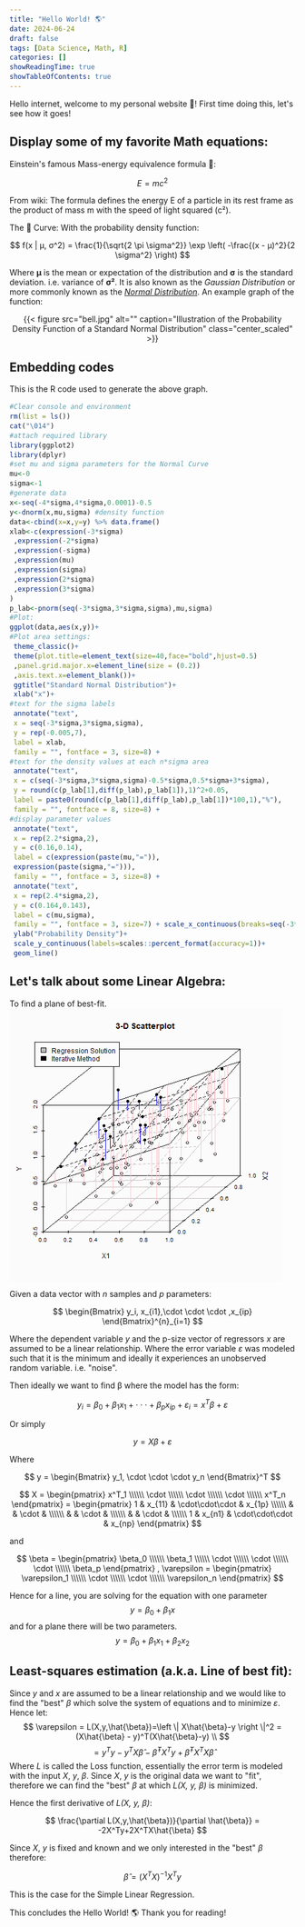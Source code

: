 ```yaml
---
title: "Hello World! 🌎"
date: 2024-06-24
draft: false
tags: [Data Science, Math, R]
categories: []
showReadingTime: true
showTableOfContents: true
---
```


Hello internet, welcome to my personal website 🐣! First time doing this, let's see how it goes!

## Display some of my favorite Math equations:
Einstein's famous Mass-energy equivalence formula 🌌:

$$ E = mc^2 $$

From wiki: The formula defines the energy E of a particle in its rest frame as the product of mass m with the speed of light squared (c²).

The 🔔 Curve:
With the probability density function:

$$ f(x | μ, σ^2) = \frac{1}{\sqrt{2 \pi \sigma^2}} \exp \left( -\frac{(x - μ)^2}{2 \sigma^2} \right) $$

Where **μ** is the mean or expectation of the distribution and **σ** is the standard deviation. i.e. variance of **σ²**. It is also known as the *Gaussian Distribution* or more commonly known as the [*Normal Distribution*](https://en.wikipedia.org/wiki/Normal_distribution).
An example graph of the function:

<center>
{{< figure
    src="bell.jpg"
    alt=""
    caption="Illustration of the Probability Density Function of a Standard Normal Distribution"
    class="center_scaled"
    >}}
</center>

## Embedding codes

This is the R code used to generate the above graph.

```R
#Clear console and environment
rm(list = ls())
cat("\014")
#attach required library
library(ggplot2)
library(dplyr)
#set mu and sigma parameters for the Normal Curve
mu<-0
sigma<-1
#generate data
x<-seq(-4*sigma,4*sigma,0.0001)-0.5
y<-dnorm(x,mu,sigma) #density function
data<-cbind(x=x,y=y) %>% data.frame()
xlab<-c(expression(-3*sigma)
 ,expression(-2*sigma)
 ,expression(-sigma)
 ,expression(mu)
 ,expression(sigma)
 ,expression(2*sigma)
 ,expression(3*sigma)
)
p_lab<-pnorm(seq(-3*sigma,3*sigma,sigma),mu,sigma)
#Plot:
ggplot(data,aes(x,y))+
#Plot area settings:
 theme_classic()+
 theme(plot.title=element_text(size=40,face="bold",hjust=0.5)
 ,panel.grid.major.x=element_line(size = (0.2))
 ,axis.text.x=element_blank())+
 ggtitle("Standard Normal Distribution")+
 xlab("x")+
#text for the sigma labels
 annotate("text",
 x = seq(-3*sigma,3*sigma,sigma),
 y = rep(-0.005,7),
 label = xlab,
 family = "", fontface = 3, size=8) +
#text for the density values at each n*sigma area
 annotate("text",
 x = c(seq(-3*sigma,3*sigma,sigma)-0.5*sigma,0.5*sigma+3*sigma),
 y = round(c(p_lab[1],diff(p_lab),p_lab[1]),1)^2+0.05,
 label = paste0(round(c(p_lab[1],diff(p_lab),p_lab[1])*100,1),"%"),
 family = "", fontface = 8, size=8) +
#display parameter values
 annotate("text",
 x = rep(2.2*sigma,2),
 y = c(0.16,0.14),
 label = c(expression(paste(mu,"=")),
 expression(paste(sigma,"="))),
 family = "", fontface = 3, size=8) + 
 annotate("text",
 x = rep(2.4*sigma,2),
 y = c(0.164,0.143),
 label = c(mu,sigma),
 family = "", fontface = 3, size=7) + scale_x_continuous(breaks=seq(-3*sigma,3*sigma,sigma),limits=c(-3.5*sigma,3.5*sigma))+
 ylab("Probability Density")+
 scale_y_continuous(labels=scales::percent_format(accuracy=1))+
 geom_line()
```

## Let's talk about some Linear Algebra:

To find a plane of best-fit.
<img src="plane.gif" align="center"/>

Given a data vector with *n* samples and *p* parameters:

$$
\begin{Bmatrix}
y_i, x_{i1},\cdot \cdot \cdot ,x_{ip}
\end{Bmatrix}^{n}_{i=1}
$$

Where the dependent variable *y* and the p-size vector of regressors *x* are assumed to be a linear relationship. Where the error variable *ε* was modeled such that it is the minimum and ideally it experiences an unobserved random variable. i.e. "noise".


Then ideally we want to find β where the model has the form:

$$
y_i = \beta_0 + \beta_1 x_1 + \cdot \cdot \cdot + \beta_p x_{ip} + \varepsilon_i = x^T \beta + \varepsilon 
$$

Or simply

$$
y = X \beta + \varepsilon
$$

Where

$$
y = \begin{Bmatrix}
y_1, \cdot \cdot \cdot y_n
\end{Bmatrix}^T
$$

$$
X =
\begin{pmatrix}
x^T_1 \\\\\\
\cdot \\\\\\
\cdot \\\\\\
\cdot \\\\\\
x^T_n
\end{pmatrix} = 
\begin{pmatrix}
1 & x_{11} & \cdot\cdot\cdot & x_{1p} \\\\\\
  &        & \cdot           &        \\\\\\
  &        & \cdot           &        \\\\\\
  &        & \cdot           &        \\\\\\
1 & x_{n1} & \cdot\cdot\cdot & x_{np}
\end{pmatrix}
$$

and 

$$
\beta = 
\begin{pmatrix}
\beta_0 \\\\\\
\beta_1 \\\\\\
\cdot \\\\\\
\cdot \\\\\\
\cdot \\\\\\
\beta_p
\end{pmatrix}
,
\varepsilon = 
\begin{pmatrix}
\varepsilon_1 \\\\\\
\cdot \\\\\\
\cdot \\\\\\
\varepsilon_n
\end{pmatrix}
$$

Hence for a line, you are solving for the equation with one parameter $$y = \beta_0 + \beta_1 x$$ and for a plane there will be two parameters. $$y = \beta_0 + \beta_1 x_1 + \beta_2 x_2$$

## Least-squares estimation (a.k.a. Line of best fit):

Since *y* and *x* are assumed to be a linear relationship and we would like to find the "best" *β* which solve the system of equations and to minimize *ε*. Hence let:
$$
\varepsilon = L(X,y,\hat{\beta})=\left \| X\hat{\beta}-y \right \|^2 = (X\hat{\beta} - y)^T(X\hat{\beta}-y) \\
$$
$$
= y^Ty - y^TX\hat{\beta} - \hat{\beta}^TX^Ty + \hat{\beta}^TX^TX\hat{\beta}
$$
Where *L* is called the Loss function, essentially the error term is modeled with the input *X*, *y*, *β*. Since *X*, *y* is the original data we want to "fit", therefore we can find the "best" *β* at which *L(X, y, β)* is minimized.

Hence the first derivative of *L(X, y, β)*:

$$
\frac{\partial L(X,y,\hat{\beta})}{\partial \hat{\beta}} = -2X^Ty+2X^TX\hat{\beta}
$$

Since *X*, *y* is fixed and known and we only interested in the "best" *β* therefore:

$$
\hat{\beta} = (X^TX)^{-1}X^Ty
$$

This is the case for the Simple Linear Regression.

This concludes the Hello World! 🌎
Thank you for reading!
